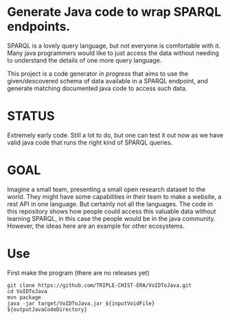 # Generate Java code to wrap SPARQL endpoints.

SPARQL is a lovely query language, but not everyone is comfortable with it. 
Many java programmers would like to just access the data without needing to understand the details of one more query language.

This project is a code generator *in progress* that aims to use the given/descovered schema of data available in a SPARQL endpoint,
and generate matching documented java code to access such data.

# STATUS

Extremely early code. Still a lot to do, but one can test it out now as we have valid java code that runs the right kind of SPARQL queries.

# GOAL

Imagine a small team, presenting a small open research dataset to the world. They might have some capabilities in their team to make 
a website, a rest API in one language. But certainly not all the languages. The code in this repository shows how people could access
this valuable data without learning SPARQL, in this case the people would be in the java community. However, the ideas here are an example
for other ecosystems.

# Use

First make the program (there are no releases yet)

```
git clone https://github.com/TRIPLE-CHIST-ERA/VoIDToJava.git
cd VoIDToJava
mvn package
java -jar target/VoIDToJava.jar ${inputVoidFile} ${outputJavaCodeDirectory}
```
